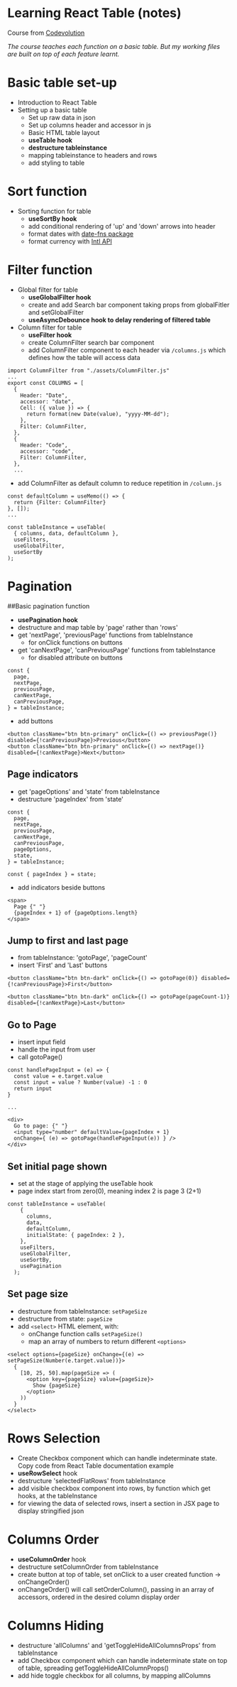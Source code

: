 # Learning React Table (notes)

Course from [Codevolution](https://www.youtube.com/playlist?list=PLC3y8-rFHvwgWTSrDiwmUsl4ZvipOw9Cz)

*The course teaches each function on a basic table. But my working files are built on top of each feature learnt.*

# Basic table set-up
- Introduction to React Table
- Setting up a basic table
  - Set up raw data in json
  - Set up columns header and accessor in js
  - Basic HTML table layout
  - **useTable hook**
  - **destructure tableinstance**
  - mapping tableinstance to headers and rows
  - add styling to table

# Sort function
- Sorting function for table
  - **useSortBy hook**
  - add conditional rendering of 'up' and 'down' arrows into header
  - format dates with [date-fns package](https://www.npmjs.com/package/date-fns) 
  - format currency with [Intl API](https://developer.mozilla.org/en-US/docs/Web/JavaScript/Reference/Global_Objects/Intl/NumberFormat/NumberFormat)

# Filter function
- Global filter for table
  - **useGlobalFilter hook**
  - create and add Search bar component taking props from globalFitler and setGlobalFilter
  - **useAsyncDebounce hook to delay rendering of filtered table**
- Column filter for table
  - **useFilter hook**
  - create ColumnFilter search bar component
  - add ColumnFilter component to each header via `/columns.js` which defines how the table will access data
```
import ColumnFilter from "./assets/ColumnFilter.js"
...
export const COLUMNS = [
  {
    Header: "Date",
    accessor: "date",
    Cell: ({ value }) => {
      return format(new Date(value), "yyyy-MM-dd");
    },
    Filter: ColumnFilter,
  },
  {
    Header: "Code",
    accessor: "code",
    Filter: ColumnFilter,
  },
  ...
```
  - add ColumnFilter as default column to reduce repetition in `/column.js`
```
const defaultColumn = useMemo(() => {
  return {Filter: ColumnFilter}
}, []);
...

const tableInstance = useTable(
  { columns, data, defaultColumn },
  useFilters,
  useGlobalFilter,
  useSortBy
);
```

# Pagination 

##Basic pagination function

- **usePagination hook**
- destructure and map table by 'page' rather than 'rows'
- get 'nextPage', 'previousPage' functions from tableInstance
  - for onClick functions on buttons
- get 'canNextPage', 'canPreviousPage' functions from tableInstance
  - for disabled attribute on buttons

```
const {
  page,
  nextPage,
  previousPage,
  canNextPage,
  canPreviousPage,
} = tableInstance;

```

- add buttons
```
<button className="btn btn-primary" onClick={() => previousPage()} disabled={!canPreviousPage}>Previous</button>
<button className="btn btn-primary" onClick={() => nextPage()} disabled={!canNextPage}>Next</button>
```

## Page indicators
- get 'pageOptions' and 'state' from tableInstance 
- destructure 'pageIndex' from 'state'

```
const {
  page,
  nextPage,
  previousPage,
  canNextPage,
  canPreviousPage,
  pageOptions,
  state,
} = tableInstance;

const { pageIndex } = state;

```

- add indicators beside buttons

```
<span>
  Page {" "}
  {pageIndex + 1} of {pageOptions.length}
</span>
```

## Jump to first and last page

- from tableInstance: 'gotoPage', 'pageCount'
- insert 'First' and 'Last' buttons

```     
<button className="btn btn-dark" onClick={() => gotoPage(0)} disabled={!canPreviousPage}>First</button>

<button className="btn btn-dark" onClick={() => gotoPage(pageCount-1)} disabled={!canNextPage}>Last</button>
```
## Go to Page

- insert input field
- handle the input from user
- call gotoPage()
```
const handlePageInput = (e) => {
  const value = e.target.value
  const input = value ? Number(value) -1 : 0
  return input
}

...

<div>
  Go to page: {" "}
  <input type="number" defaultValue={pageIndex + 1} 
  onChange={ (e) => gotoPage(handlePageInput(e)) } />
</div>

```

## Set initial page shown

- set at the stage of applying the useTable hook
- page index start from zero(0), meaning index 2 is page 3 (2+1)

```
const tableInstance = useTable(
    {
      columns,
      data,
      defaultColumn,
      initialState: { pageIndex: 2 },
    },
    useFilters,
    useGlobalFilter,
    useSortBy,
    usePagination
  );
```

## Set page size

- destructure from tableInstance: `setPageSize`
- destructure from state: `pageSize`
- add `<select>` HTML element, with:
  - onChange function calls `setPageSize()`
  - map an array of numbers to return different `<options>`

```
<select options={pageSize} onChange={(e) => setPageSize(Number(e.target.value))}>
  {
    [10, 25, 50].map(pageSize => (
      <option key={pageSize} value={pageSize}>
        Show {pageSize}
      </option>
    ))
  }
</select>
```

# Rows Selection

- Create Checkbox component which can handle indeterminate state. Copy code from React Table documentation example
- **useRowSelect** hook
- destructure 'selectedFlatRows' from tableInstance
- add visible checkbox component into rows, by function which get hooks, at the tableInstance
- for viewing the data of selected rows, insert a section in JSX page to display stringified json

# Columns Order

- **useColumnOrder** hook
- destructure setColumnOrder from tableInstance
- create button at top of table, set onClick to a user created function -> onChangeOrder()
- onChangeOrder() will call setOrderColumn(), passing in an array of accessors, ordered in the desired column display order

# Columns Hiding

- destructure 'allColumns' and 'getToggleHideAllColumnsProps' from tableInstance
- add Checkbox component which can handle indeterminate state on top of table, spreading getToggleHideAllColumnProps() 
- add hide toggle checkbox for all columns, by mapping allColumns